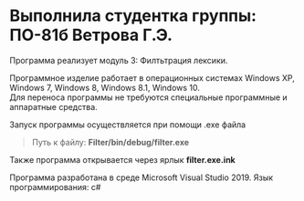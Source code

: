 # Выполнила студентка группы: ПО-81б Ветрова Г.Э.
Программа реализует модуль 3: Филтьтрация лексики.

Программное изделие работает в операционных системах Windows XP, Windows 7, Windows 8, Windows 8.1, Windows 10. <br/>
Для переноса программы не требуются специальные программные и аппаратные средства. <br/>

Запуск программы осуществляется при помощи .exe файла
>Путь к файлу: __Filter/bin/debug/filter.exe__<br/>

Также программа открывается через ярлык __filter.exe.ink__

Программа разработана в среде Microsoft Visual Studio 2019. Язык программирования: c#

